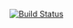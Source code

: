 [![Build Status](https://travis-ci.org/mmplisskin/my_secrets.svg?branch=travis)](https://travis-ci.org/mmplisskin/my_secrets)
